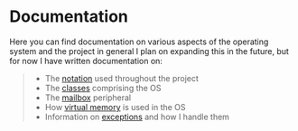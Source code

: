 # Documentation

 Here you can find documentation on various aspects of the operating system and the project in general
 I plan on expanding this in the future, but for now I have written documentation on:

> - The [notation](notation.md) used throughout the project
> - The [classes](classes.md) comprising the OS
> - The [mailbox](mailbox.md) peripheral
> - How [virtual memory](virtual_memory.md) is used in the OS
> - Information on [exceptions](exceptions.md) and how I handle them
